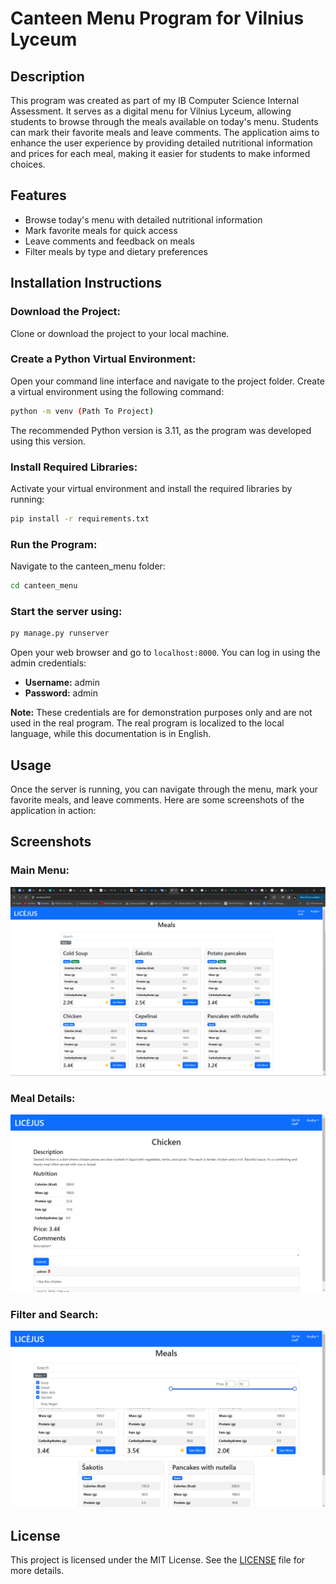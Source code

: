 # Canteen Menu Program for Vilnius Lyceum

## Description
This program was created as part of my IB Computer Science Internal Assessment. It serves as a digital menu for Vilnius Lyceum, allowing students to browse through the meals available on today's menu. Students can mark their favorite meals and leave comments. The application aims to enhance the user experience by providing detailed nutritional information and prices for each meal, making it easier for students to make informed choices.

## Features
- Browse today's menu with detailed nutritional information
- Mark favorite meals for quick access
- Leave comments and feedback on meals
- Filter meals by type and dietary preferences

## Installation Instructions

### Download the Project:
Clone or download the project to your local machine.

### Create a Python Virtual Environment:
Open your command line interface and navigate to the project folder. Create a virtual environment using the following command:
```bash
python -m venv (Path To Project)
```

The recommended Python version is 3.11, as the program was developed using this version.

### Install Required Libraries:
Activate your virtual environment and install the required libraries by running:
```bash
pip install -r requirements.txt
```

### Run the Program:
Navigate to the canteen_menu folder:
```bash
cd canteen_menu
```

### Start the server using:
```bash
py manage.py runserver
```

Open your web browser and go to `localhost:8000`. You can log in using the admin credentials:

- **Username:** admin
- **Password:** admin

**Note:** These credentials are for demonstration purposes only and are not used in the real program. The real program is localized to the local language, while this documentation is in English.

## Usage

Once the server is running, you can navigate through the menu, mark your favorite meals, and leave comments. Here are some screenshots of the application in action:

## Screenshots

### Main Menu:
![Main Menu](readme_assets/menu.png)

### Meal Details:
![Meal Details](readme_assets/details.png)

### Filter and Search:
![Filter and Search](readme_assets/search.png)

## License

This project is licensed under the MIT License. See the [LICENSE](LICENSE) file for more details.
